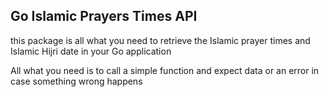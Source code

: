 ## Go Islamic Prayers Times API

this package is all what you need to retrieve the Islamic prayer times and Islamic Hijri date
in your Go application

All what you need is to call a simple function and expect data or an error
in case something wrong happens